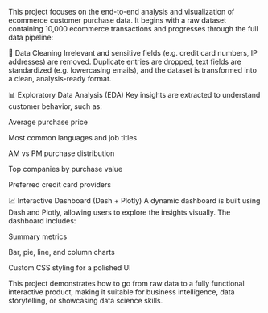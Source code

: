 This project focuses on the end-to-end analysis and visualization of ecommerce customer purchase data. It begins with a raw dataset containing 10,000 ecommerce transactions and progresses through the full data pipeline:

🧹 Data Cleaning
Irrelevant and sensitive fields (e.g. credit card numbers, IP addresses) are removed. Duplicate entries are dropped, text fields are standardized (e.g. lowercasing emails), and the dataset is transformed into a clean, analysis-ready format.

📊 Exploratory Data Analysis (EDA)
Key insights are extracted to understand customer behavior, such as:

Average purchase price

Most common languages and job titles

AM vs PM purchase distribution

Top companies by purchase value

Preferred credit card providers

📈 Interactive Dashboard (Dash + Plotly)
A dynamic dashboard is built using Dash and Plotly, allowing users to explore the insights visually. The dashboard includes:

Summary metrics

Bar, pie, line, and column charts

Custom CSS styling for a polished UI

This project demonstrates how to go from raw data to a fully functional interactive product, making it suitable for business intelligence, data storytelling, or showcasing data science skills.

